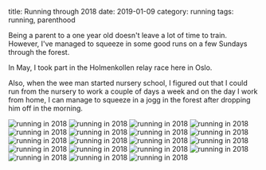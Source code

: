 title: Running through 2018
date: 2019-01-09
category: running
tags: running, parenthood

Being a parent to a one year old doesn't leave a lot of time to
train. However, I've managed to squeeze in some good runs on a few
Sundays through the forest.

In May, I took part in the Holmenkollen relay race here in Oslo.

Also, when the wee man started nursery school, I figured out that I
could run from the nursery to work a couple of days a week and on the
day I work from home, I can manage to squeeze in a jogg in the
forest after dropping him off in the morning.

<img
  class="centered"
  src="/graphics/2018/running/COLOR_POP.web.jpg"
  alt="running in 2018"
/>
<img
  class="centered"
  src="/graphics/2018/running/IMG_20180505_155620.web.jpg"
  alt="running in 2018"
/>
<img
  class="centered"
  src="/graphics/2018/running/IMG_20180505_163214.web.jpg"
  alt="running in 2018"
/>
<img
  class="centered"
  src="/graphics/2018/running/IMG_20180505_170842.web.jpg"
  alt="running in 2018"
/>
<img
  class="centered"
  src="/graphics/2018/running/IMG_20180505_170925.web.jpg"
  alt="running in 2018"
/>
<img
  class="centere
d"
  src="/graphics/2018/running/IMG_20180819_122203.web.jpg"
  alt="running in 2018"/>
<img
  class="centered"
  src="/graphics/2018/running/IMG_20180819_122233.web.jpg"
  alt="running in 2018"
/>
<img
  class="centered"
  src="/graphics/2018/running/IMG_20180819_122239.web.jpg"
  alt="running in 2018"
/>
<img
  class="centered"
  src="/graphics/2018/running/IMG_20180819_133059.web.jpg"
  alt="running in 2018"
/>
<img
  class="centered"
  src="/graphics/2018/running/IMG_20180908_113552.web.jpg"
  alt="running in 2018"
/>
<img
  class="centered"
  src="/graphics/2018/running/IMG_20180908_114221.web.jpg"
  alt="running in 2018"
/>
<img
  class="centered"
  src="/graphics/2018/running/IMG_20180908_124628.web.jpg"
  alt="running in 2018"
/>
<img
  class="centered"
  src="/graphics/2018/running/IMG_20180908_124658.web.jpg"
  alt="running in 2018"
/>
<img
  class="centered"
  src="/graphics/2018/running/IMG_20180908_124756.web.jpg"
  alt="running in 2018"
/>
<img
  class="centered"
  src="/graphics/2018/running/IMG_20180923_085331.web.jp
g"
  alt="running in 2018"/>
<img
  class="centered"
  src="/graphics/2018/running/IMG_20180923_085410.web.jpg"
  alt="running in 2018"
/>
<img
  class="centered"
  src="/graphics/2018/running/IMG_20181022_065851.web.jpg"
  alt="running in 2018"
/>
<img
  class="centered"
  src="/graphics/2018/running/IMG_20181022_070012.web.jpg"
  alt="running in 2018"
/>
<img
  class="centered"
  src="/graphics/2018/running/IMG_20181022_070243.web.jpg"
  alt="running in 2018"
/>
